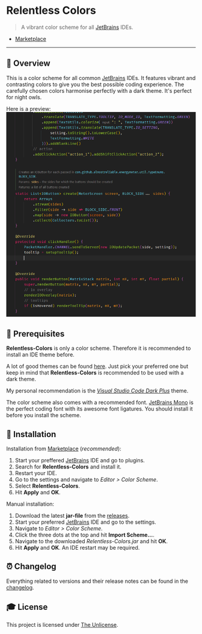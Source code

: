 # **Relentless Colors**

> A vibrant color scheme for all [JetBrains] IDEs.

- [Marketplace]

---

## **📑 Overview**

This is a color scheme for all common [JetBrains] IDEs. It features vibrant and contrasting colors to give you the best possible coding experience. The carefully chosen colors harmonise perfectly with a dark theme. It's perfect for night owls.

Here is a preview:<br>
![preview](images/preview.png)


## **🔨 Prerequisites**

**Relentless-Colors** is only a color scheme. Therefore it is recommended to install an IDE theme before.

A lot of good themes can be found [here][color themes]. Just pick your preferred one but keep in mind that **Relentless-Colors** is recommended to be used with a dark theme.

My personal recommendation is the [*Visual Studio Code Dark Plus*][theme] theme.

The color scheme also comes with a recommended font. [JetBrains Mono] is the perfect coding font with its awesome font ligatures. You should install it before you install the scheme.


## **🔧 Installation**

Installation from [Marketplace] (*recommended*):

1. Start your preffered [JetBrains] IDE and go to plugins.
2. Search for **Relentless-Colors** and install it.
3. Restart your IDE.
4. Go to the settings and navigate to *Editor > Color Scheme*.
5. Select **Relentless-Colors**.
6. Hit **Apply** and **OK**.

Manual installation:

1. Download the latest **jar-file** from the [releases].
2. Start your preferred [JetBrains] IDE and go to the settings.
3. Navigate to *Editor > Color Scheme*.
4. Click the three dots at the top and hit **Import Scheme...**.
5. Navigate to the downloaded *Relentless-Colors.jar* and hit **OK**.
6. Hit **Apply** and **OK**. An IDE restart may be required.


## **⏰ Changelog**
Everything related to versions and their release notes can be found in the [changelog].


## **🎓 License**
This project is licensed under [The Unlicense].


<!-- Links -->
[JetBrains]: https://www.jetbrains.com/
[Marketplace]: https://plugins.jetbrains.com/plugin/14347-relentless-colors-color-scheme
[color themes]: https://plugins.jetbrains.com/search?tags=Theme
[theme]: https://plugins.jetbrains.com/plugin/12255-visual-studio-code-dark-plus-theme
[JetBrains Mono]: https://github.com/JetBrains/JetBrainsMono
[releases]: https://github.com/rlnt/idea-relentless-colors/releases
[changelog]: CHANGELOG.md
[The Unlicense]: LICENSE
